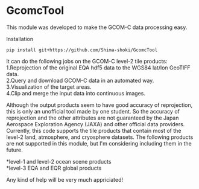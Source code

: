 # GcomcTool
This module was developed to make the GCOM-C data processing easy.

Installation
```
pip install git+https://github.com/Shima-shoki/GcomcTool
```

It can do the following jobs on the GCOM-C level-2 tile products:<br>
1.Reprojection of the original EQA hdf5 data to the WGS84 lat/lon GeoTIFF data.<br>
2.Query and download GCOM-C data in an automated way.<br>
3.Visualization of the target areas.<br>
4.Clip and merge the input data into continuous images.<br>

Although the output products seem to have good accuracy of reprojection, this is only an unofficial tool made by one student. So the accuracy of reprojection and the other attributes are not guaranteed by the Japan Aerospace Exploration Agency (JAXA) and other official data providers.
Currently, this code supports the tile products that contain most of the level-2 land, atmosphere, and cryosphere datasets. The following products are not supported in this module, but I'm considering including them in the future. 

*level-1 and level-2 ocean scene products <br>
*level-3 EQA and EQR global products

Any kind of help will be very much appriciated!
